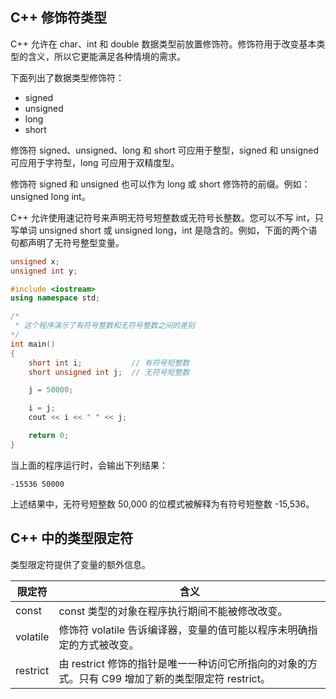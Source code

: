 ## C++ 修饰符类型

C++ 允许在 char、int 和 double 数据类型前放置修饰符。修饰符用于改变基本类型的含义，所以它更能满足各种情境的需求。

下面列出了数据类型修饰符：

* signed
* unsigned
* long
* short

修饰符 signed、unsigned、long 和 short 可应用于整型，signed 和 unsigned 可应用于字符型，long 可应用于双精度型。

修饰符 signed 和 unsigned 也可以作为 long 或 short 修饰符的前缀。例如：unsigned long int。

C++ 允许使用速记符号来声明无符号短整数或无符号长整数。您可以不写 int，只写单词 unsigned short 或 unsigned long，int 是隐含的。例如，下面的两个语句都声明了无符号整型变量。

```c++
unsigned x;
unsigned int y;
```

```c++
#include <iostream>
using namespace std;

/*
 * 这个程序演示了有符号整数和无符号整数之间的差别
*/
int main()
{
    short int i;           // 有符号短整数
    short unsigned int j;  // 无符号短整数

    j = 50000;

    i = j;
    cout << i << " " << j;

    return 0;
}
```

当上面的程序运行时，会输出下列结果：

    -15536 50000

上述结果中，无符号短整数 50,000 的位模式被解释为有符号短整数 -15,536。

## C++ 中的类型限定符

类型限定符提供了变量的额外信息。

限定符| 含义
----|----
const | const 类型的对象在程序执行期间不能被修改改变。
volatile | 修饰符 volatile 告诉编译器，变量的值可能以程序未明确指定的方式被改变。
restrict | 由 restrict 修饰的指针是唯一一种访问它所指向的对象的方式。只有 C99 增加了新的类型限定符 restrict。